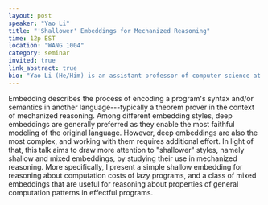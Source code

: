 ```yaml
---
layout: post
speaker: "Yao Li"
title: "'Shallower' Embeddings for Mechanized Reasoning"
time: 12p EST
location: "WANG 1004"
category: seminar
invited: true
link_abstract: true
bio: "Yao Li (He/Him) is an assistant professor of computer science at Portland State University. His main research area is in functional programming, interactive theorem proving, and program verification. His current research focuses on using interactive theorem provers to verify existing programs written without verification in mind. Some of his past work includes the verification of the DeepSpec web server and the verification of Haskell's containers library (using hs-to-coq). He obtained his Ph.D. from the University of Pennsylvania in 2022, under the supervision of Stephanie Weirich. Before that, he obtained a MS degree and a BS degree from Shanghai Jiao Tong University in 2016 and 2013, respectively."
---
```

Embedding describes the process of encoding a program's syntax and/or semantics in another language---typically a theorem prover in the context of mechanized reasoning. Among different embedding styles, deep embeddings are generally preferred as they enable the most faithful modeling of the original language. However, deep embeddings are also the most complex, and working with them requires additional effort. In light of that, this talk aims to draw more attention to "shallower" styles, namely shallow and mixed embeddings, by studying their use in mechanized reasoning. More specifically, I present a simple shallow embedding for reasoning about computation costs of lazy programs, and a class of mixed embeddings that are useful for reasoning about properties of general computation patterns in effectful programs.
